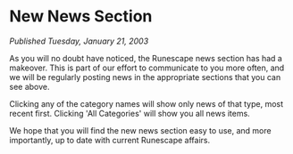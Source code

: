 # New News Section
*Published Tuesday, January 21, 2003*

As you will no doubt have noticed, the Runescape news section has had a makeover. This is part of our effort to communicate to you more often, and we will be regularly posting news in the appropriate sections that you can see above.

Clicking any of the category names will show only news of that type, most recent first. Clicking 'All Categories' will show you all news items.

We hope that you will find the new news section easy to use, and more importantly, up to date with current Runescape affairs.
